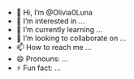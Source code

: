 - 👋 Hi, I’m @Olivia0Luna
- 👀 I’m interested in ...
- 🌱 I’m currently learning ...
- 💞️ I’m looking to collaborate on ...
- 📫 How to reach me ...
- 😄 Pronouns: ...
- ⚡ Fun fact: ...

<!---
Olivia0Luna/Olivia0Luna is a ✨ special ✨ repository because its `README.md` (this file) appears on your GitHub profile.
You can click the Preview link to take a look at your changes.
--->
